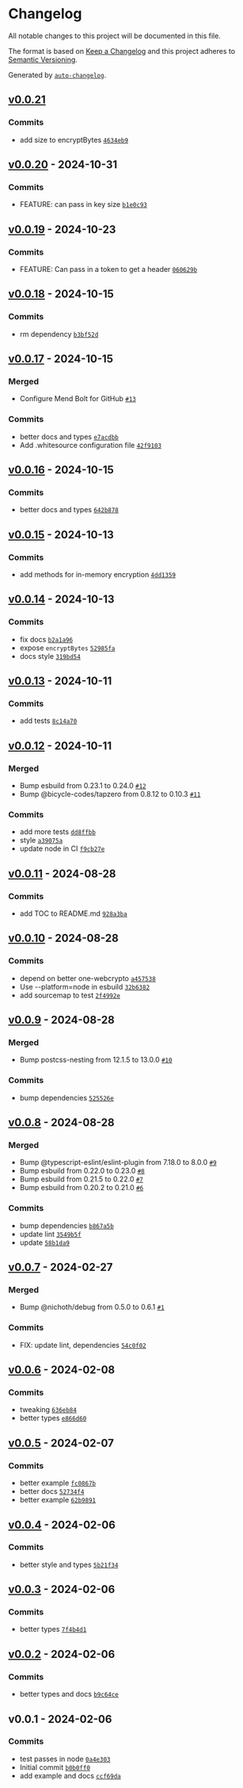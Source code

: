 # Changelog

All notable changes to this project will be documented in this file.

The format is based on [Keep a Changelog](https://keepachangelog.com/en/1.0.0/)
and this project adheres to [Semantic Versioning](https://semver.org/spec/v2.0.0.html).

Generated by [`auto-changelog`](https://github.com/CookPete/auto-changelog).

## [v0.0.21](https://github.com/bicycle-codes/crypto-stream/compare/v0.0.20...v0.0.21)

### Commits

- add size to encryptBytes [`4634eb9`](https://github.com/bicycle-codes/crypto-stream/commit/4634eb9244342d11823cdd92540fa257eae0c76a)

## [v0.0.20](https://github.com/bicycle-codes/crypto-stream/compare/v0.0.19...v0.0.20) - 2024-10-31

### Commits

- FEATURE: can pass in key size [`b1e0c93`](https://github.com/bicycle-codes/crypto-stream/commit/b1e0c93838cf11eb661bbe071b3c9f7e6afb9671)

## [v0.0.19](https://github.com/bicycle-codes/crypto-stream/compare/v0.0.18...v0.0.19) - 2024-10-23

### Commits

- FEATURE: Can pass in a token to get a header [`060629b`](https://github.com/bicycle-codes/crypto-stream/commit/060629b23ff9c373dd9348156f4aaa0b79ee4efb)

## [v0.0.18](https://github.com/bicycle-codes/crypto-stream/compare/v0.0.17...v0.0.18) - 2024-10-15

### Commits

- rm dependency [`b3bf52d`](https://github.com/bicycle-codes/crypto-stream/commit/b3bf52d87cfba45113e94377286563ca6bb243b9)

## [v0.0.17](https://github.com/bicycle-codes/crypto-stream/compare/v0.0.16...v0.0.17) - 2024-10-15

### Merged

- Configure Mend Bolt for GitHub [`#13`](https://github.com/bicycle-codes/crypto-stream/pull/13)

### Commits

- better docs and types [`e7acdbb`](https://github.com/bicycle-codes/crypto-stream/commit/e7acdbb45a924263516edf02b2f2e53718125a48)
- Add .whitesource configuration file [`42f9103`](https://github.com/bicycle-codes/crypto-stream/commit/42f9103067ae69d73256c6c1f0e4ac973c715c42)

## [v0.0.16](https://github.com/bicycle-codes/crypto-stream/compare/v0.0.15...v0.0.16) - 2024-10-15

### Commits

- better docs and types [`642b878`](https://github.com/bicycle-codes/crypto-stream/commit/642b87829fd79c274fe05bfd2dd0786fc71daf47)

## [v0.0.15](https://github.com/bicycle-codes/crypto-stream/compare/v0.0.14...v0.0.15) - 2024-10-13

### Commits

- add methods for in-memory encryption [`4dd1359`](https://github.com/bicycle-codes/crypto-stream/commit/4dd135976bd3b5b4de9d065af6b97e47e9864fe0)

## [v0.0.14](https://github.com/bicycle-codes/crypto-stream/compare/v0.0.13...v0.0.14) - 2024-10-13

### Commits

- fix docs [`b2a1a96`](https://github.com/bicycle-codes/crypto-stream/commit/b2a1a964af090b0ad5e175e479dc782115a7ea2f)
- expose `encryptBytes` [`52985fa`](https://github.com/bicycle-codes/crypto-stream/commit/52985fa3aad7e4d9a0401ce191846d4a294f3c06)
- docs style [`319bd54`](https://github.com/bicycle-codes/crypto-stream/commit/319bd54e725bfb8e3cf495dd385ce688ecbe132e)

## [v0.0.13](https://github.com/bicycle-codes/crypto-stream/compare/v0.0.12...v0.0.13) - 2024-10-11

### Commits

- add tests [`8c14a70`](https://github.com/bicycle-codes/crypto-stream/commit/8c14a70fe72ba5c44d6f285a2d55d54af967d9a9)

## [v0.0.12](https://github.com/bicycle-codes/crypto-stream/compare/v0.0.11...v0.0.12) - 2024-10-11

### Merged

- Bump esbuild from 0.23.1 to 0.24.0 [`#12`](https://github.com/bicycle-codes/crypto-stream/pull/12)
- Bump @bicycle-codes/tapzero from 0.8.12 to 0.10.3 [`#11`](https://github.com/bicycle-codes/crypto-stream/pull/11)

### Commits

- add more tests [`dd8ffbb`](https://github.com/bicycle-codes/crypto-stream/commit/dd8ffbbd0d1d5b43648524dd58d17f0e27e3824e)
- style [`a39075a`](https://github.com/bicycle-codes/crypto-stream/commit/a39075a2ac6e79feacfb5d03bc9733c268f9c0b8)
- update node in CI [`f9cb27e`](https://github.com/bicycle-codes/crypto-stream/commit/f9cb27e590d067a4c47d16f55dd9ab67c53f0570)

## [v0.0.11](https://github.com/bicycle-codes/crypto-stream/compare/v0.0.10...v0.0.11) - 2024-08-28

### Commits

- add TOC to README.md [`928a3ba`](https://github.com/bicycle-codes/crypto-stream/commit/928a3baa5555af243cd50e2cfa61462226bf4217)

## [v0.0.10](https://github.com/bicycle-codes/crypto-stream/compare/v0.0.9...v0.0.10) - 2024-08-28

### Commits

- depend on better one-webcrypto [`a457538`](https://github.com/bicycle-codes/crypto-stream/commit/a457538d108cd91d095266ad0d7b824e5013b142)
- Use --platform=node in esbuild [`32b6382`](https://github.com/bicycle-codes/crypto-stream/commit/32b63821b0f7954cde0b742524bd433d02fe5674)
- add sourcemap to test [`2f4992e`](https://github.com/bicycle-codes/crypto-stream/commit/2f4992ed9ebd44d08911053a653c7b0a9265adb0)

## [v0.0.9](https://github.com/bicycle-codes/crypto-stream/compare/v0.0.8...v0.0.9) - 2024-08-28

### Merged

- Bump postcss-nesting from 12.1.5 to 13.0.0 [`#10`](https://github.com/bicycle-codes/crypto-stream/pull/10)

### Commits

- bump dependencies [`525526e`](https://github.com/bicycle-codes/crypto-stream/commit/525526efecbf5e043e08a375fbe016dfdfa4c43b)

## [v0.0.8](https://github.com/bicycle-codes/crypto-stream/compare/v0.0.7...v0.0.8) - 2024-08-28

### Merged

- Bump @typescript-eslint/eslint-plugin from 7.18.0 to 8.0.0 [`#9`](https://github.com/bicycle-codes/crypto-stream/pull/9)
- Bump esbuild from 0.22.0 to 0.23.0 [`#8`](https://github.com/bicycle-codes/crypto-stream/pull/8)
- Bump esbuild from 0.21.5 to 0.22.0 [`#7`](https://github.com/bicycle-codes/crypto-stream/pull/7)
- Bump esbuild from 0.20.2 to 0.21.0 [`#6`](https://github.com/bicycle-codes/crypto-stream/pull/6)

### Commits

- bump dependencies [`b867a5b`](https://github.com/bicycle-codes/crypto-stream/commit/b867a5bf1ad7ceb2fcef2e9ac67008ea22f0329b)
- update lint [`3549b5f`](https://github.com/bicycle-codes/crypto-stream/commit/3549b5fc44117023f477ffa2c73b280b77af802d)
- update [`58b1da9`](https://github.com/bicycle-codes/crypto-stream/commit/58b1da9510d0ecb966ab37266352dee88ac4512a)

## [v0.0.7](https://github.com/bicycle-codes/crypto-stream/compare/v0.0.6...v0.0.7) - 2024-02-27

### Merged

- Bump @nichoth/debug from 0.5.0 to 0.6.1 [`#1`](https://github.com/bicycle-codes/crypto-stream/pull/1)

### Commits

- FIX: update lint, dependencies [`54c0f02`](https://github.com/bicycle-codes/crypto-stream/commit/54c0f029fcae6af5e852a3a4d63c7247a5b0dd1b)

## [v0.0.6](https://github.com/bicycle-codes/crypto-stream/compare/v0.0.5...v0.0.6) - 2024-02-08

### Commits

- tweaking [`636eb84`](https://github.com/bicycle-codes/crypto-stream/commit/636eb84c5202931eeb498cbc600bece06f66f448)
- better types [`e866d60`](https://github.com/bicycle-codes/crypto-stream/commit/e866d60a055dc2f0b1e8b355d81dacb9df1e439f)

## [v0.0.5](https://github.com/bicycle-codes/crypto-stream/compare/v0.0.4...v0.0.5) - 2024-02-07

### Commits

- better example [`fc0867b`](https://github.com/bicycle-codes/crypto-stream/commit/fc0867b47d83159d07e3785be8daa772da0059e8)
- better docs [`52734f4`](https://github.com/bicycle-codes/crypto-stream/commit/52734f47553d58b75a21be0882924f8d9b1273a9)
- better example [`62b9891`](https://github.com/bicycle-codes/crypto-stream/commit/62b989131b2ad617cfa25102912f79a76f790a9d)

## [v0.0.4](https://github.com/bicycle-codes/crypto-stream/compare/v0.0.3...v0.0.4) - 2024-02-06

### Commits

- better style and types [`5b21f34`](https://github.com/bicycle-codes/crypto-stream/commit/5b21f34abcbd0c3a435ebbe264fdf0a291b2c7a7)

## [v0.0.3](https://github.com/bicycle-codes/crypto-stream/compare/v0.0.2...v0.0.3) - 2024-02-06

### Commits

- better types [`7f4b4d1`](https://github.com/bicycle-codes/crypto-stream/commit/7f4b4d1dd9320453e098cfd630133db57a5ec2f4)

## [v0.0.2](https://github.com/bicycle-codes/crypto-stream/compare/v0.0.1...v0.0.2) - 2024-02-06

### Commits

- better types and docs [`b9c64ce`](https://github.com/bicycle-codes/crypto-stream/commit/b9c64ce3c7648f2d51c1848db3b177daaccb8cb5)

## v0.0.1 - 2024-02-06

### Commits

- test passes in node [`0a4e303`](https://github.com/bicycle-codes/crypto-stream/commit/0a4e30304d2b33f859b1334777548206f062c7fe)
- Initial commit [`b0b0ff0`](https://github.com/bicycle-codes/crypto-stream/commit/b0b0ff0af13ac4af5608237717738e2d43ebbfd9)
- add example and docs [`ccf69da`](https://github.com/bicycle-codes/crypto-stream/commit/ccf69da264af3b074383c59e5bbb42af81a60667)
